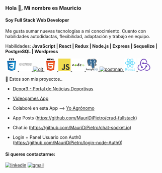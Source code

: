 

### Hola 👋, Mi nombre es **Mauricio**
#### **Soy Full Stack Web Developer**
Me gusta sumar nuevas tecnologías a mi conocimiento. Cuento con habilidades autodidactas, flexibilidad, adaptación y trabajo en equipo.

Habilidades: **JavaScript | React | Redux | Node.js | Express | Sequelize | PostgreSQL | Wordpress**
<p align="left"> <a href="https://www.w3schools.com/css/" target="_blank"> <img src="https://raw.githubusercontent.com/devicons/devicon/master/icons/css3/css3-original-wordmark.svg" alt="css3" width="40" height="40"/> </a> <a href="https://expressjs.com" target="_blank"> <img src="https://raw.githubusercontent.com/devicons/devicon/master/icons/express/express-original-wordmark.svg" alt="express" width="40" height="40"/> </a> <a href="https://git-scm.com/" target="_blank"> <img src="https://www.vectorlogo.zone/logos/git-scm/git-scm-icon.svg" alt="git" width="40" height="40"/> </a> <a href="https://www.w3.org/html/" target="_blank"> <img src="https://raw.githubusercontent.com/devicons/devicon/master/icons/html5/html5-original-wordmark.svg" alt="html5" width="40" height="40"/> </a> <a href="https://developer.mozilla.org/en-US/docs/Web/JavaScript" target="_blank"> <img src="https://raw.githubusercontent.com/devicons/devicon/master/icons/javascript/javascript-original.svg" alt="javascript" width="40" height="40"/> </a> <a href="https://nodejs.org" target="_blank"> <img src="https://raw.githubusercontent.com/devicons/devicon/master/icons/nodejs/nodejs-original-wordmark.svg" alt="nodejs" width="40" height="40"/> </a> <a href="https://www.postgresql.org" target="_blank"> <img src="https://raw.githubusercontent.com/devicons/devicon/master/icons/postgresql/postgresql-original-wordmark.svg" alt="postgresql" width="40" height="40"/> </a> <a href="https://postman.com" target="_blank"> <img src="https://www.vectorlogo.zone/logos/getpostman/getpostman-icon.svg" alt="postman" width="40" height="40"/> </a> <a href="https://reactjs.org/" target="_blank"> <img src="https://raw.githubusercontent.com/devicons/devicon/master/icons/react/react-original-wordmark.svg" alt="react" width="40" height="40"/> </a> <a href="https://redux.js.org" target="_blank"> <img src="https://raw.githubusercontent.com/devicons/devicon/master/icons/redux/redux-original.svg" alt="redux" width="40" height="40"/> </a> </p>

🔭 Estos son mis proyectos.. 

- [Depor3 - Portal de Noticias Deportivas](http://www.depor3.com/) 

- [Videogames App](https://www.linkedin.com/feed/update/urn:li:activity:6806339306781777920/) 

- Colaboré en esta App --> [Yo Agrónomo](https://yoagronomoapp.vercel.app/)

- App Posts (https://github.com/MauriDiPietro/crud-fullstack)

- Chat.io (https://github.com/MauriDiPietro/chat-socket.io)

- Login + Panel Usuario con Auth0 (https://github.com/MauriDiPietro/login-node-Auth0)


#### **Si queres contactarme:**
[<img src='https://cdn.jsdelivr.net/npm/simple-icons@3.0.1/icons/linkedin.svg' alt='linkedin' height='40'>](https://www.linkedin.com/in/www.linkedin.com/in/jm-di-pietro/)  [<img src='https://cdn.jsdelivr.net/npm/simple-icons@3.0.1/icons/gmail.svg' alt='gmail' height='40'>](dipietro.jm@gmail.com)  

